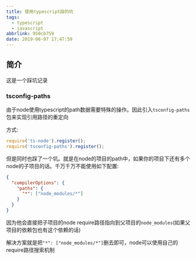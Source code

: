 ```yaml
---
title: 使用typescript踩的坑
tags:
  - typescript
  - javascript
abbrlink: 950cb759
date: 2019-06-07 17:47:59
---
```


## 简介

这是一个踩坑记录

### tsconfig-paths

由于node使用typescript的path数据需要特殊的操作。因此引入`tsconfig-paths`包来实现引用路径的重定向

方式:
```javascript
require('ts-node').register();
require('tsconfig-paths').register();
```

但是同时也踩了一个坑。就是在node的项目的path中，如果你的项目下还有多个node的子项目的话。千万千万不能使用如下配置:
```json
{
  "compilerOptions": {
    "paths": {
      "*": ["node_modules/*"]
    }
  }
}
```

因为他会直接把子项目的node require路径指向到父项目的`node_modules`(如果父项目的依赖包也有这个依赖的话)

解决方案就是把`"*": ["node_modules/*"]`删去即可，node可以使用自己的require路径搜索机制
